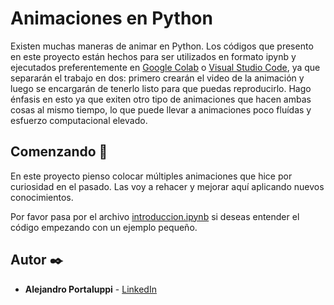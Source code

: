 # Animaciones en Python

Existen muchas maneras de animar en Python. Los códigos que presento en este proyecto están hechos para ser utilizados en formato ipynb y ejecutados preferentemente en [Google Colab](https://colab.research.google.com/) o [Visual Studio Code](https://code.visualstudio.com/), ya que separarán el trabajo en dos: primero crearán el video de la animación y luego se encargarán de tenerlo listo para que puedas reproducirlo. Hago énfasis en esto ya que exiten otro tipo de animaciones que hacen ambas cosas al mismo tiempo, lo que puede llevar a animaciones poco fluídas y esfuerzo computacional elevado.

## Comenzando 🚀

En este proyecto pienso colocar múltiples animaciones que hice por curiosidad en el pasado. Las voy a rehacer y mejorar aquí aplicando nuevos conocimientos.

Por favor pasa por el archivo [introduccion.ipynb](introduccion.ipynb) si deseas entender el código empezando con un ejemplo pequeño.

## Autor ✒️

* **Alejandro Portaluppi** - [LinkedIn](https://www.linkedin.com/in/alejandro-portaluppi/)
